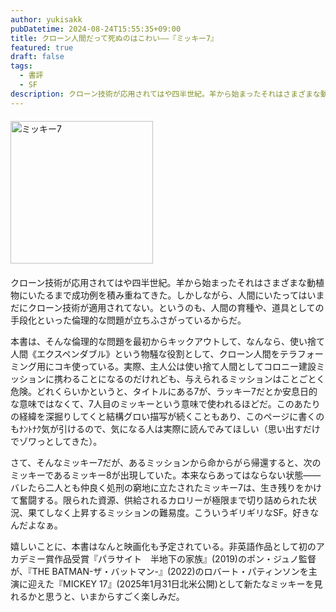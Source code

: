 ```yaml
---
author: yukisakk
pubDatetime: 2024-08-24T15:55:35+09:00
title: クローン人間だって死ぬのはこわい——『ミッキー7』
featured: true
draft: false
tags:
  - 書評
  - SF
description: クローン技術が応用されてはや四半世紀。羊から始まったそれはさまざまな動植物にいたるまで成功例を積み重ねてきた。
---
```


<div style="margin: 20px 0">
<a href="https://www.amazon.co.jp/dp/4150123950/ref=nosim?tag=revbooks03-22" class="inline-block" style="margin: 0; padding: 0; border-width: 0;">     
<img src="https://images-na.ssl-images-amazon.com/images/P/4150123950.09.LZZZZZZZ.jpg" alt="ミッキー7" style="width: 228px; height: auto; border-radius: 0; margin: 0; padding: 0;"> 
</a>
</div>

クローン技術が応用されてはや四半世紀。羊から始まったそれはさまざまな動植物にいたるまで成功例を積み重ねてきた。しかしながら、人間にいたってはいまだにクローン技術が適用されてない。というのも、人間の育種や、道具としての手段化といった倫理的な問題が立ちふさがっているからだ。

本書は、そんな倫理的な問題を最初からキックアウトして、なんなら、使い捨て人間《エクスペンダブル》という物騒な役割として、クローン人間をテラフォーミング用にコキ使っている。実際、主人公は使い捨て人間としてコロニー建設ミッションに携わることになるのだけれども、与えられるミッションはことごとく危険。どれくらいかというと、タイトルにある7が、ラッキー7だとか安息日的な意味ではなくて、7人目のミッキーという意味で使われるほどだ。このあたりの経緯を深掘りしてくと結構グロい描写が続くこともあり、このページに書くのもﾅﾝﾄﾅｸ気が引けるので、気になる人は実際に読んでみてほしい（思い出すだけでゾワっとしてきた）。

さて、そんなミッキー7だが、あるミッションから命からがら帰還すると、次のミッキーであるミッキー8が出現していた。本来ならあってはならない状態——バレたら二人とも仲良く処刑の窮地に立たされたミッキー7は、生き残りをかけて奮闘する。限られた資源、供給されるカロリーが極限まで切り詰められた状況、果てしなく上昇するミッションの難易度。こういうギリギリなSF。好きなんだよなぁ。

嬉しいことに、本書はなんと映画化も予定されている。非英語作品として初のアカデミー賞作品受賞『パラサイト　半地下の家族』(2019)のポン・ジュノ監督が、『THE BATMAN-ザ・バットマン-』(2022)のロバート・パティンソンを主演に迎えた『MICKEY 17』(2025年1月31日北米公開)として新たなミッキーを見れるかと思うと、いまからすごく楽しみだ。
